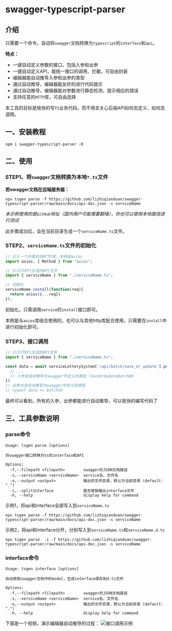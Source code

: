 # swagger-typescript-parser

## 介绍
只需要一个命令，自动将`swagger`文档转换为`typescript`的`interface`和`api`。

**特点：**
- 一键自动定义参数的接口，包括入参和出参
- 一键自动定义API，能统一接口的调用、拦截，可自由封装
- 编辑器能自动推导入参和出参的类型
- 通过自动推导，编辑器能友好的进行代码提示
- 通过自动推导，编辑器能对参数进行静态检测，提示相应的错误
- 支持任意的`HTTP`库，可自由选择

本工具的目标是愉快的写`TS`业务代码，而不用去关心后端API如何去定义、如何去调用。

## 一、安装教程

```
npm i swagger-typescript-parser -D
```
## 二、使用

### STEP1、将`swagger`文档转换为本地`*.ts`文件

**若swagger文档在远端服务器：**

```shell
npx tsgen parse -f https://github.com/lizhiqianduan/swagger-typescript-parser/raw/main/docs/api-doc.json -s serviceName
```

*本示例使用的是`GitHub`地址（国内用户可能需要翻墙），你也可以使用本地路径进行测试*

此步骤成功后，会在当前目录生成一个`serviceName.ts`文件。

###  STEP2、`serviceName.ts`文件的初始化

```Javascript
// 引入一个你喜欢的HTTP库，本例是axios
import axios, { Method } from "axios";

// 引入STEP1生成的API文件
import { serviceName } from "./serviceName.ts";

// 初始化
serviceName.install(function(req){
  return axios({...req})
});
```

初始化，只需调用`service`的`install`接口即可。

本例是与`axios`库结合使用的，也可以与其他http库配合使用，只需要在`install`中进行初始化即可。

### STEP3、接口调用
```Javascript
// 引入STEP1生成的API文件
import { serviceName } from "./serviceName.ts";

const data = await serviceLotterySystem['/api/batch/save_or_update'].post({
  // ... 
  // 入参会自动推导为swagger中定义的类型：SaveOrUpdateBatchBO
})
// 出参也会自动推导为swagger中定义的类型
// typeof data == BatchVO
```

最终可以看到，所有的入参、出参都能进行自动推导，可以愉快的编写代码了




## 三、工具参数说明

### parse命令
```
Usage: tsgen parse [options]

将swagger接口转换为ts的interface和API

Options:
  -f,--filepath <filepath>        swagger的JSON文档路径
  -s,--serviceName <serviceName>  service名、文件名
  -o,--output <output>            输出的文件目录，默认为当前目录 (default: ".")
  -i,--splitInterface             是否单独输出interface文件
  -h, --help                      display help for command
```

示例1，将api和interface全部写入到`serviceName.ts`
```
npx tsgen parse -f https://github.com/lizhiqianduan/swagger-typescript-parser/raw/main/docs/api-doc.json -s serviceName
```

示例2，将api和interface分开，分别写入到`serviceName.ts`和`serviceName.d.ts`
```
npx tsgen parse  -i -f https://github.com/lizhiqianduan/swagger-typescript-parser/raw/main/docs/api-doc.json -s serviceName
```

### interface命令
```
Usage: tsgen interface [options]

自动获取swagger文档中的model，生成interface保存到d.ts文件

Options:
  -f,--filepath <filepath>        swagger的JSON文档路径
  -s,--serviceName <serviceName>  service名、文件名
  -o,--output <output>            输出的文件目录，默认为当前目录 (default: ".")
  -h, --help                      display help for command
```

下面是一个视频，演示编辑器自动推导的过程：
![接口调用示例](http://www.datagetter.cn:9000/datagetter.cn/public/common/%E6%8E%A5%E5%8F%A3%E8%B0%83%E7%94%A8%E7%A4%BA%E4%BE%8B.gif)